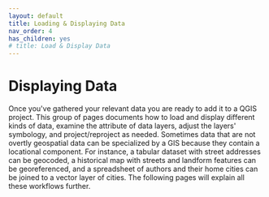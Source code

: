 ```yaml
---
layout: default
title: Loading & Displaying Data
nav_order: 4
has_children: yes
# title: Load & Display Data
---
```

# Displaying Data

Once you've gathered your relevant data you are ready to add it to a QGIS project. This group of pages documents how to load and display different kinds of data, examine the attribute of data layers, adjust the layers' symbology, and project/reproject as needed. Sometimes data that are not overtly geospatial data can be specialized by a GIS because they contain a locational component. For instance, a tabular dataset with street addresses can be geocoded, a historical map with streets and landform features can be georeferenced, and a spreadsheet of authors and their home cities can be joined to a vector layer of cities. The following pages will explain all these workflows further. 


